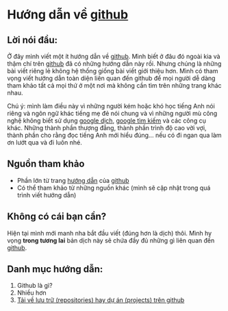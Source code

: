 # Hướng dẫn về [github](https://github.com)
## Lời nói đầu:
Ở đây mình viết một ít hướng dẫn về [github](https://github.com). Mình biết ở đâu đó ngoài kia và thậm chí trên [github](https://github.com) đã có những hướng dẫn này rồi. Nhưng chúng là những bài viết riêng lẻ không hệ thống giống bài viết giới thiệu hơn. Mình có tham vọng viết hướng dẫn toàn diện liên quan đến github để mọi người dễ dàng tham khảo tất cả mọi thứ ở một nơi mà không cần tìm trên những trang khác nhau.

Chú ý: mình làm điều này vì những người kém hoặc khó học tiếng Anh nói riêng và ngôn ngữ khác tiếng mẹ đẻ nói chung và vì những người mù công nghệ không biết sử dụng [google dịch](https://translate.google.com/), [google tìm kiếm](https://google.com/) và các công cụ khác. Những thành phần thượng đẳng, thành phần trình độ cao vời vợi, thành phần cho rằng đọc tiếng Anh mới hiểu đúng... nếu có đi ngan qua làm ơn lướt qua và đi luôn nhé.
## Nguồn tham khảo
- Phần lớn từ trang [hướng dẫn](https://docs.github.com/en) của [github](https://github.com)
- Có thể tham khảo từ những nguồn khác (mình sẽ cập nhật trong quá trình viết hướng dẫn)
## Không có cái bạn cần?
Hiện tại mình mới manh nha bắt đầu viết (đúng hơn là dịch) thôi. Mình hy vọng **trong tương lai** bản dịch này sẽ chứa đầy đủ những gì liên quan đến [github](https://github.com).
## Danh mục hướng dẫn:
1. Github là gì?
2. Nhiều hơn
3. [Tải về lưu trữ (repositories) hay dự án (projects) trên github](/huongdan/DOWNLOAD.md)
